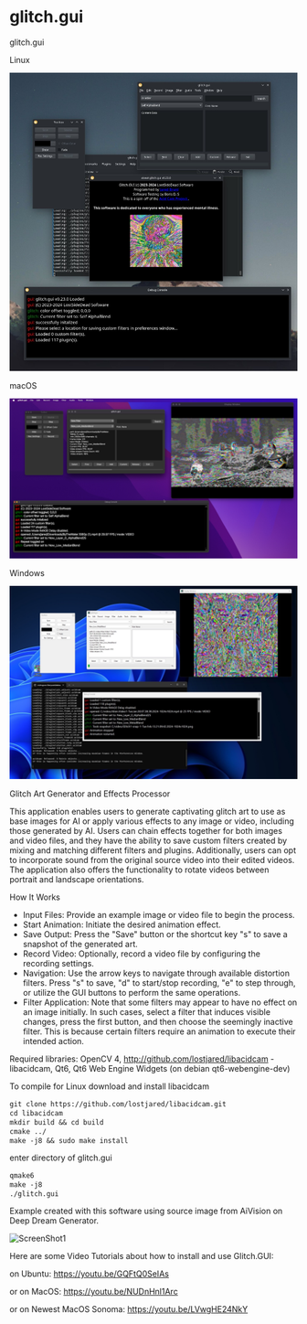 # glitch.gui

glitch.gui 


Linux

![ScreenShot1](https://github.com/lostjared/glitch.gui/blob/main/images/linux-debian.jpg?raw=true "screenshot1")

macOS

![ScreenShot2](https://github.com/lostjared/glitch.gui/blob/main/images/mac-ss.jpg?raw=true "screenshot2")

Windows 

![ScreenShot3](https://github.com/lostjared/glitch.gui/blob/main/images/windows-ss.jpg?raw=true "screenshot3")

Glitch Art Generator and Effects Processor

This application enables users to generate captivating glitch art to use as base images for AI or apply various effects to any image or video, including those generated by AI. Users can chain effects together for both images and video files, and they have the ability to save custom filters created by mixing and matching different filters and plugins. Additionally, users can opt to incorporate sound from the original source video into their edited videos. The application also offers the functionality to rotate videos between portrait and landscape orientations.

How It Works

* Input Files: Provide an example image or video file to begin the process.
* Start Animation: Initiate the desired animation effect.
* Save Output: Press the "Save" button or the shortcut key "s" to save a snapshot of the generated art.
* Record Video: Optionally, record a video file by configuring the recording settings.
* Navigation: Use the arrow keys to navigate through available distortion filters. Press "s" to save, "d" to start/stop recording, "e" to step through, or utilize the GUI buttons to perform the same operations.
* Filter Application: Note that some filters may appear to have no effect on an image initially. In such cases, select a filter that induces visible changes, press the first button, and then choose the seemingly inactive filter. This is because certain filters require an animation to execute their intended action.


Required libraries:
   OpenCV 4, http://github.com/lostjared/libacidcam - libacidcam, Qt6, Qt6 Web Engine Widgets (on debian qt6-webengine-dev)

To compile for Linux download and install libacidcam

    git clone https://github.com/lostjared/libacidcam.git
    cd libacidcam
    mkdir build && cd build
    cmake ../
    make -j8 && sudo make install

enter directory of glitch.gui

    qmake6
    make -j8
    ./glitch.gui


Example created with this software using source image from AiVision on Deep Dream Generator.

![ScreenShot1](https://github.com/lostjared/glitch.gui/blob/main/images/plug.gif?raw=true "screenshot2")

Here are some Video Tutorials about how to install and use Glitch.GUI:

on Ubuntu: https://youtu.be/GQFtQ0SeIAs 


or on MacOS: https://youtu.be/NUDnHnl1Arc


or on Newest MacOS Sonoma: https://youtu.be/LVwgHE24NkY
